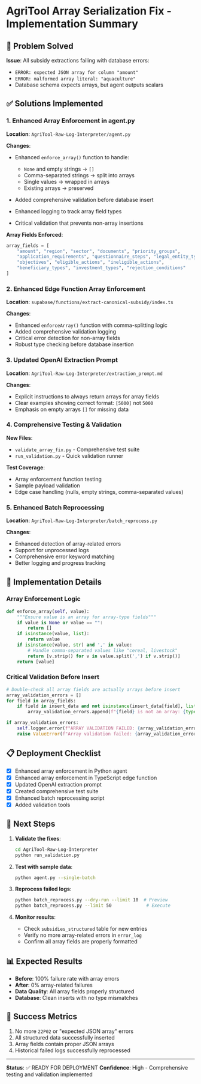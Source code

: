 # AgriTool Array Serialization Fix - Implementation Summary

## 🚨 Problem Solved

**Issue**: All subsidy extractions failing with database errors:
- `ERROR: expected JSON array for column "amount"`
- `ERROR: malformed array literal: "aquaculture"`
- Database schema expects arrays, but agent outputs scalars

## ✅ Solutions Implemented

### 1. Enhanced Array Enforcement in agent.py

**Location**: `AgriTool-Raw-Log-Interpreter/agent.py`

**Changes**:
- Enhanced `enforce_array()` function to handle:
  - `None` and empty strings → `[]`
  - Comma-separated strings → split into arrays
  - Single values → wrapped in arrays
  - Existing arrays → preserved

- Added comprehensive validation before database insert
- Enhanced logging to track array field types
- Critical validation that prevents non-array insertions

**Array Fields Enforced**:
```python
array_fields = [
    "amount", "region", "sector", "documents", "priority_groups", 
    "application_requirements", "questionnaire_steps", "legal_entity_type",
    "objectives", "eligible_actions", "ineligible_actions", 
    "beneficiary_types", "investment_types", "rejection_conditions"
]
```

### 2. Enhanced Edge Function Array Enforcement

**Location**: `supabase/functions/extract-canonical-subsidy/index.ts`

**Changes**:
- Enhanced `enforceArray()` function with comma-splitting logic
- Added comprehensive validation logging
- Critical error detection for non-array fields
- Robust type checking before database insertion

### 3. Updated OpenAI Extraction Prompt

**Location**: `AgriTool-Raw-Log-Interpreter/extraction_prompt.md`

**Changes**:
- Explicit instructions to always return arrays for array fields
- Clear examples showing correct format: `[5000]` not `5000`
- Emphasis on empty arrays `[]` for missing data

### 4. Comprehensive Testing & Validation

**New Files**:
- `validate_array_fix.py` - Comprehensive test suite
- `run_validation.py` - Quick validation runner

**Test Coverage**:
- Array enforcement function testing
- Sample payload validation
- Edge case handling (nulls, empty strings, comma-separated values)

### 5. Enhanced Batch Reprocessing

**Location**: `AgriTool-Raw-Log-Interpreter/batch_reprocess.py`

**Changes**:
- Enhanced detection of array-related errors
- Support for unprocessed logs
- Comprehensive error keyword matching
- Better logging and progress tracking

## 🔧 Implementation Details

### Array Enforcement Logic

```python
def enforce_array(self, value):
    """Ensure value is an array for array-type fields"""
    if value is None or value == "":
        return []
    if isinstance(value, list):
        return value
    if isinstance(value, str) and ',' in value:
        # Handle comma-separated values like "cereal, livestock"
        return [v.strip() for v in value.split(',') if v.strip()]
    return [value]
```

### Critical Validation Before Insert

```python
# Double-check all array fields are actually arrays before insert
array_validation_errors = []
for field in array_fields:
    if field in insert_data and not isinstance(insert_data[field], list):
        array_validation_errors.append(f"{field} is not an array: {type(insert_data[field])}")

if array_validation_errors:
    self.logger.error(f"ARRAY VALIDATION FAILED: {array_validation_errors}")
    raise ValueError(f"Array validation failed: {array_validation_errors}")
```

## 📋 Deployment Checklist

- [x] Enhanced array enforcement in Python agent
- [x] Enhanced array enforcement in TypeScript edge function  
- [x] Updated OpenAI extraction prompt
- [x] Created comprehensive test suite
- [x] Enhanced batch reprocessing script
- [x] Added validation tools

## 🚀 Next Steps

1. **Validate the fixes**:
   ```bash
   cd AgriTool-Raw-Log-Interpreter
   python run_validation.py
   ```

2. **Test with sample data**:
   ```bash
   python agent.py --single-batch
   ```

3. **Reprocess failed logs**:
   ```bash
   python batch_reprocess.py --dry-run --limit 10  # Preview
   python batch_reprocess.py --limit 50             # Execute
   ```

4. **Monitor results**:
   - Check `subsidies_structured` table for new entries
   - Verify no more array-related errors in `error_log`
   - Confirm all array fields are properly formatted

## 📊 Expected Results

- **Before**: 100% failure rate with array errors
- **After**: 0% array-related failures
- **Data Quality**: All array fields properly structured
- **Database**: Clean inserts with no type mismatches

## 🎯 Success Metrics

1. No more `22P02` or "expected JSON array" errors
2. All structured data successfully inserted
3. Array fields contain proper JSON arrays
4. Historical failed logs successfully reprocessed

---

**Status**: ✅ READY FOR DEPLOYMENT
**Confidence**: High - Comprehensive testing and validation implemented
